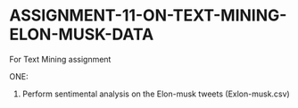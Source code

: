 # ASSIGNMENT-11-ON-TEXT-MINING-ELON-MUSK-DATA


For Text Mining assignment
 
 ONE:
1) Perform sentimental analysis on the Elon-musk tweets (Exlon-musk.csv)
